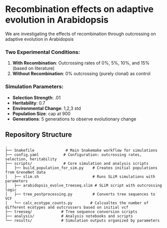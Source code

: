 # Recombination effects on adaptive evolution in Arabidopsis

We are investigating the effects of recombination through outcrossing on adaptive evolution in Arabidopsis
### Two Experimental Conditions:
1. **With Recombination**: Outcrossing rates of 0%, 5%, 10%, and 15% (based on literature)
2. **Without Recombination**: 0% outcrossing (purely clonal) as control

### Simulation Parameters:
- **Selection Strength**: .01
- **Heritability**: 0.7
- **Environmental Change**: 1,2,3 std
- **Population Size**: cap at 900
- **Generations**: 5 generations to observe evolutionary change

## Repository Structure

```
.
├── Snakefile              # Main Snakemake workflow for simulations
├── config.yaml           # Configuration: outcrossing rates, selection, heritability
├── scripts/              # Core simulation and analysis scripts
│   ├── build_population_for_sim.py    # Creates initial populations from GreneNet data
│   ├── slim.sh                        # Runs SLiM simulations with parameters
│   ├── arabidopsis_evolve_treeseq.slim # SLiM script with outcrossing logic
│   ├── tree_postprocessing.py         # Converts tree sequences to VCF
│   └── calc_ecotype_counts.py        # Calcualtes the number of different ecotypes and outcrossers based on initial vcf 
├── treeseq/             # Tree sequence conversion scripts
├── analysis/            # Analysis notebooks and scripts
└── results/             # Simulation outputs organized by parameters
```